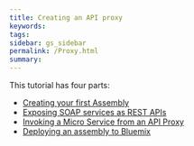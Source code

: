 ```yaml
---
title: Creating an API proxy
keywords:
tags:
sidebar: gs_sidebar
permalink: /Proxy.html
summary:
---
```


This tutorial has four parts:

- [Creating your first Assembly](First-assembly.html)
- [Exposing SOAP services as REST APIs](Exposing-SOAP-services.html)
- [Invoking a Micro Service from an API Proxy](Invoking-ms-from-proxy.html)
- [Deploying an assembly to Bluemix](Deploying-assembly-to-bm.html)
